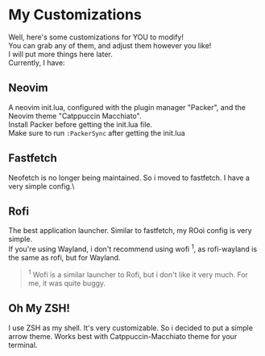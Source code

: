 # My Customizations
Well, here's some customizations for YOU to modify!\
You can grab any of them, and adjust them however you like!\
I will put more things here later.\
Currently, I have:
## Neovim
A neovim init.lua, configured with the plugin manager "Packer", and the Neovim theme "Catppuccin Macchiato".\
Install Packer before getting the init.lua file.\
Make sure to run `:PackerSync` after getting the init.lua
## Fastfetch
Neofetch is no longer being maintained. So i moved to fastfetch. I have a very simple config.\
## Rofi
The best application launcher. Similar to fastfetch, my ROoi config is very simple.\
If you're using Wayland, i don't recommend using wofi <sup>1</sup>, as rofi-wayland is the same as rofi, but for Wayland.
> <sup>1</sup> Wofi is a similar launcher to Rofi, but i don't like it very much. For me, it was quite buggy.
## Oh My ZSH!
I use ZSH as my shell. It's very customizable. So i decided to put a simple arrow theme. Works best with Catppuccin-Macchiato theme for your terminal.
